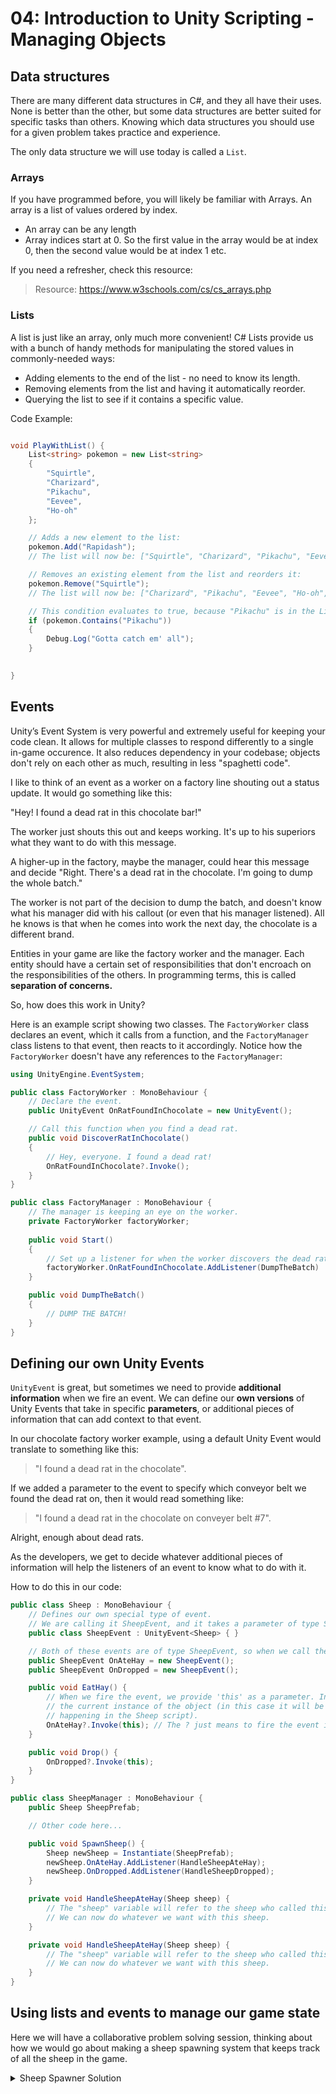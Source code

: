 # 04: Introduction to Unity Scripting - Managing Objects 


## Data structures

There are many different data structures in C#, and they all have their uses. None is better than the other, but some data structures are better suited for specific tasks than others. Knowing which data structures you should use for a given problem takes practice and experience.

The only data structure we will use today is called a `List`.

### Arrays

If you have programmed before, you will likely be familiar with Arrays. An array is a list of values ordered by index.

- An array can be any length
- Array indices start at 0. So the first value in the array would be at index 0, then the second value would be at index 1 etc.

If you need a refresher, check this resource:

> Resource: <https://www.w3schools.com/cs/cs_arrays.php>

### Lists

A list is just like an array, only much more convenient! C# Lists provide us with a bunch of handy methods for manipulating the stored values in commonly-needed ways:

- Adding elements to the end of the list - no need to know its length.
- Removing elements from the list and having it automatically reorder.
- Querying the list to see if it contains a specific value.

Code Example:

```csharp

void PlayWithList() {
    List<string> pokemon = new List<string> 
    {
        "Squirtle",
        "Charizard",
        "Pikachu",
        "Eevee",
        "Ho-oh"
    };

    // Adds a new element to the list:
    pokemon.Add("Rapidash");
    // The list will now be: ["Squirtle", "Charizard", "Pikachu", "Eevee", "Ho-oh", "Rapidash"]

    // Removes an existing element from the list and reorders it:
    pokemon.Remove("Squirtle");
    // The list will now be: ["Charizard", "Pikachu", "Eevee", "Ho-oh", "Rapidash"]

    // This condition evaluates to true, because "Pikachu" is in the List:
    if (pokemon.Contains("Pikachu")) 
    {
        Debug.Log("Gotta catch em' all");
    }
    

}

```

## Events

Unity’s Event System is very powerful and extremely useful for keeping your code clean. It allows for multiple classes to respond differently to a single in-game occurence. It also reduces dependency in your codebase; objects don't rely on each other as much, resulting in less "spaghetti code".

I like to think of an event as a worker on a factory line shouting out a status update. It would go something like this:

"Hey! I found a dead rat in this chocolate bar!"

The worker just shouts this out and keeps working. It's up to his superiors what they want to do with this message.

A higher-up in the factory, maybe the manager, could hear this message and decide "Right. There's a dead rat in the chocolate. I'm going to dump the whole batch."

The worker is not part of the decision to dump the batch, and doesn't know what his manager did with his callout (or even that his manager listened). All he knows is that when he comes into work the next day, the chocolate is a different brand.

Entities in your game are like the factory worker and the manager. Each entity should have a certain set of responsibilities that don't encroach on the responsibilities of the others. In programming terms, this is called **separation of concerns.**

So, how does this work in Unity?

Here is an example script showing two classes. The `FactoryWorker` class declares an event, which it calls from a function, and the `FactoryManager` class listens to that event, then reacts to it accordingly. Notice how the `FactoryWorker` doesn't have any references to the `FactoryManager`:

```csharp
using UnityEngine.EventSystem;

public class FactoryWorker : MonoBehaviour {
    // Declare the event.
    public UnityEvent OnRatFoundInChocolate = new UnityEvent();

    // Call this function when you find a dead rat.
    public void DiscoverRatInChocolate() 
    {
        // Hey, everyone. I found a dead rat!
        OnRatFoundInChocolate?.Invoke();
    }
}

public class FactoryManager : MonoBehaviour {
    // The manager is keeping an eye on the worker.
    private FactoryWorker factoryWorker;
    
    public void Start() 
    {
        // Set up a listener for when the worker discovers the dead rat.
        factoryWorker.OnRatFoundInChocolate.AddListener(DumpTheBatch)
    }

    public void DumpTheBatch() 
    {
        // DUMP THE BATCH!
    }
}
```

## Defining our own Unity Events

`UnityEvent` is great, but sometimes we need to provide **additional information** when we fire an event. We can define our **own versions** of Unity Events that take in specific **parameters**, or additional pieces of information that can add context to that event. 

In our chocolate factory worker example, using a default Unity Event would translate to something like this:

> "I found a dead rat in the chocolate".

If we added a parameter to the event to specify which conveyor belt we found the dead rat on, then it would read something like:

> "I found a dead rat in the chocolate on conveyer belt #7".

Alright, enough about dead rats.

As the developers, we get to decide whatever additional pieces of information will help the listeners of an event to know what to do with it.

How to do this in our code:

```csharp
public class Sheep : MonoBehaviour {
    // Defines our own special type of event.
    // We are calling it SheepEvent, and it takes a parameter of type Sheep.
    public class SheepEvent : UnityEvent<Sheep> { }

    // Both of these events are of type SheepEvent, so when we call them we have to provide a sheep instance.
    public SheepEvent OnAteHay = new SheepEvent();
    public SheepEvent OnDropped = new SheepEvent();

    public void EatHay() {
        // When we fire the event, we provide 'this' as a parameter. In C#, the 'this' keyword refers to 
        // the current instance of the object (in this case it will be of type Sheep, because this is
        // happening in the Sheep script).
        OnAteHay?.Invoke(this); // The ? just means to fire the event if it has any listeners.
    }

    public void Drop() {
        OnDropped?.Invoke(this);
    }
}

public class SheepManager : MonoBehaviour {
    public Sheep SheepPrefab;

    // Other code here...

    public void SpawnSheep() {
        Sheep newSheep = Instantiate(SheepPrefab);
        newSheep.OnAteHay.AddListener(HandleSheepAteHay);
        newSheep.OnDropped.AddListener(HandleSheepDropped);
    }

    private void HandleSheepAteHay(Sheep sheep) {
        // The "sheep" variable will refer to the sheep who called this event!
        // We can now do whatever we want with this sheep.
    }

    private void HandleSheepAteHay(Sheep sheep) {
        // The "sheep" variable will refer to the sheep who called this event!
        // We can now do whatever we want with this sheep.
    }
}
```

## Using lists and events to manage our game state

Here we will have a collaborative problem solving session, thinking about how we would go about making a sheep spawning system that keeps track of all the sheep in the game.


<details>
<summary>Sheep Spawner Solution</summary>

Set up a Game Object `Sheep Manager` and give it as many empty children as you want. These empty Game Objects will be used as spawn positions for the sheep.

Give `Sheep Spawner` a script along these lines:

**Note that this script will throw a compilation error** if you just copy + paste it. You will need to set up events in your `Sheep` script. The sheep should have an event for when it eats hay, and when it drops off the map. I will leave those up to you to implement :)


```csharp
public bool canSpawn = true; 

public Sheep sheepPrefab; 
public List<Transform> sheepSpawnPositions = new List<Transform>(); 
public float timeBetweenSpawns; 

private List<Sheep> sheepList = new List<Sheep>(); 

private void Start() 
{
    StartCoroutine(SpawnRoutine());
}

private void SpawnSheep()
{
    Vector3 randomPosition = sheepSpawnPositions[Random.Range(0, sheepSpawnPositions.Count)].position; 
    Sheep sheep = Instantiate(sheepPrefab, randomPosition, sheepPrefab.transform.rotation); 
    sheep.OnEatenHay.AddListener(HandleSheepEatenHay);
    sheep.OnDropped.AddListener(HandleSheepDropped);
    sheepList.Add(sheep);
}

private void HandleSheepEatenHay(Sheep sheep) {
    sheepList.Remove(sheep);
    // Later we could add some points here.
}

private void HandleSheepDropped(Sheep sheep) {
    sheepList.Remove(sheep);
    // later, we could subtract lives here.
}

private IEnumerator SpawnRoutine() 
{
    while (canSpawn) 
    {
        SpawnSheep(); 
        yield return new WaitForSeconds(timeBetweenSpawns); 
    }
}
```
In editor, assign each of your empty `GameObjects` that you set up to be spawn points to the `sheepSpawnPositions` array.
Assign the `Sheep` prefab from your project window **NOT FROM THE SCENE!**


</details>
